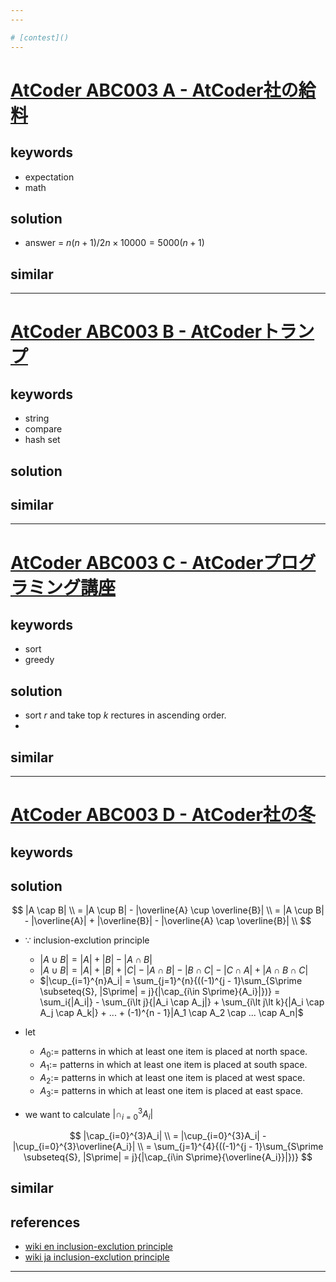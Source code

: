 ```yaml
---
---

# [contest]()
---
```



# [AtCoder ABC003  A - AtCoder社の給料](https://atcoder.jp/contests/abc003/tasks/abc003_1)


## keywords 
- expectation
- math

## solution
- answer = $n(n + 1) / 2n \times 10000 = 5000(n + 1)$


## similar 
---


# [AtCoder ABC003 B - AtCoderトランプ](https://atcoder.jp/contests/abc003/tasks/abc003_2)

## keywords 
- string 
- compare 
- hash set


## solution

## similar 

---



# [AtCoder ABC003 C - AtCoderプログラミング講座](https://atcoder.jp/contests/abc003/tasks/abc003_3)

## keywords 
- sort 
- greedy

## solution
- sort $r$ and take top $k$ rectures in ascending order.
- 
## similar 
---



# [AtCoder ABC003 D - AtCoder社の冬](https://atcoder.jp/contests/abc003/tasks/abc003_4)

## keywords 

## solution
$$
|A \cap B| \\
= |A \cup B| - |\overline{A} \cup \overline{B}| \\
= |A \cup B| - |\overline{A}| + |\overline{B}| - |\overline{A} \cap \overline{B}| \\
$$
- $\because$ inclusion-exclution principle
  - $|A \cup B| = |A|+ |B| - |A \cap B|$
  - $|A \cup B| = |A| + |B| + |C| - |A\cap B| - |B\cap C| - |C\cap A| + |A\cap B\cap C|$
  - $|\cup_{i=1}^{n}A_i| = \sum_{j=1}^{n}{((-1)^{j - 1}\sum_{S\prime \subseteq{S}, |S\prime| = j}{|\cap_{i\in S\prime}{A_i}|})} = \sum_i{|A_i|} - \sum_{i\lt j}{|A_i \cap A_j|} + \sum_{i\lt j\lt k}{|A_i \cap A_j \cap A_k|} + ... + (-1)^{n - 1}|A_1 \cap A_2 \cap ... \cap A_n|$

- let 
  - $A_0 :=$ patterns in which at least one item is placed at north space.
  - $A_1 :=$ patterns in which at least one item is placed at south space.
  - $A_2 :=$ patterns in which at least one item is placed at west space.
  - $A_3 :=$ patterns in which at least one item is placed at east space.

- we want to calculate $|\cap_{i=0}^{3}A_i|$

$$
|\cap_{i=0}^{3}A_i| \\
= |\cup_{i=0}^{3}A_i| - |\cup_{i=0}^{3}\overline{A_i}| \\
= \sum_{j=1}^{4}{((-1)^{j - 1}\sum_{S\prime \subseteq{S}, |S\prime| = j}{|\cap_{i\in S\prime}{\overline{A_i}}|})}
$$ 

## similar 


## references
- [wiki en inclusion-exclution principle](https://en.wikipedia.org/wiki/Inclusion%E2%80%93exclusion_principle)
- [wiki ja inclusion-exclution principle](https://ja.wikipedia.org/wiki/%E5%8C%85%E9%99%A4%E5%8E%9F%E7%90%86)

---
